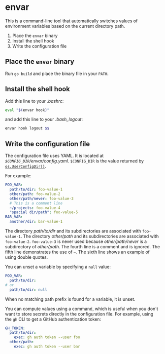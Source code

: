 # envar

This is a command-line tool that automatically switches values of environment variables based on the current directory path.

1. Place the `envar` binary
2. Install the shell hook
3. Write the configuration file

## Place the `envar` binary

Run `go build` and place the binary file in your `PATH`.

## Install the shell hook

Add this line to your _.bashrc_:

```bash
eval "$(envar hook)"
```

and add this line to your _.bash_logout_:

```bash
envar hook logout $$
```

## Write the configuration file

The configuration file uses YAML. It is located at _`$CONFIG_DIR`/envar/config.yaml_. `$CONFIG_DIR` is the value returned by [`os.UserConfigDir()`](https://pkg.go.dev/os#UserConfigDir).

For example:

```yaml
FOO_VAR:
  path/to/dir: foo-value-1
  other/path: foo-value-2
  other/path/never: foo-value-3
  # This is a comment line
  ~/projects: foo-value-4
  "spacial dir/path": foo-value-5
BAR_VAR:
  another/dir: bar-value-1
```

The directory _path/to/dir_ and its subdirectories are associated with `foo-value-1`. The directory _other/path_ and its subdirectories are associated with `foo-value-2`. `foo-value-3` is never used because _other/path/never_ is a subdirectory of _other/path_. The fourth line is a comment and is ignored. The fifth line demonstrates the use of `~`. The sixth line shows an example of using double quotes.

You can unset a variable by specifying a `null` value:

```yaml
FOO_VAR:
  path/to/dir:
# or
  path/to/dir: null
```

When no matching path prefix is found for a variable, it is unset.

You can compute values using a command, which is useful when you don't want to store secrets directly in the configuration file. For example, using the `gh` CLI to get a GitHub authentication token:

```yaml
GH_TOKEN:
  path/to/dir:
    exec: gh auth token --user foo
  other/path:
    exec: gh auth token --user bar
```
